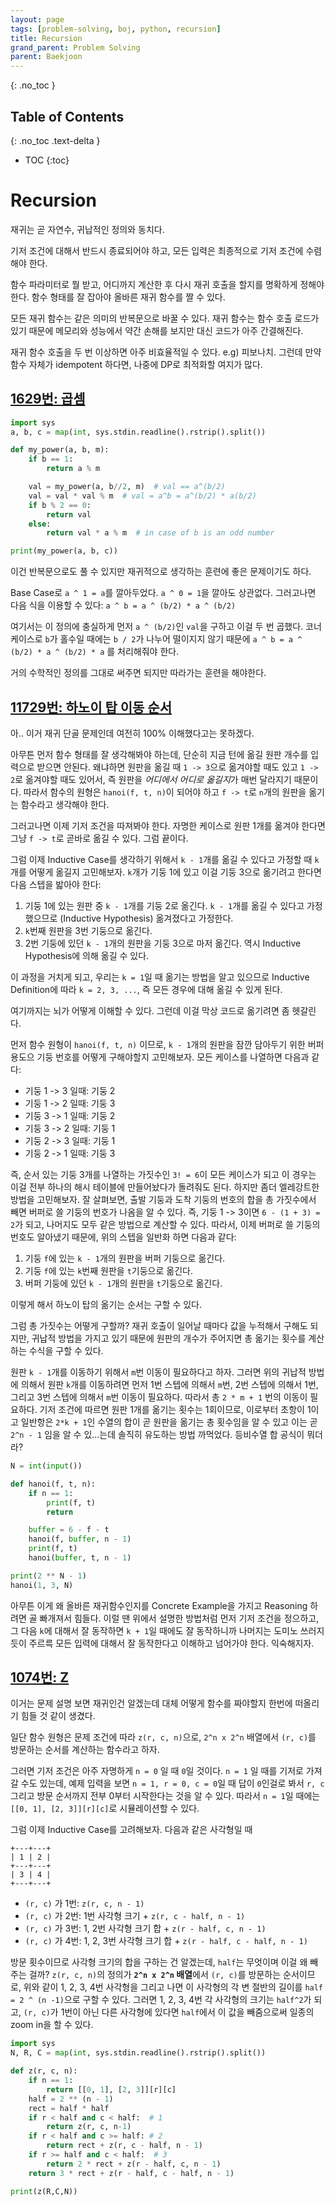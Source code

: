 ```yaml
---
layout: page
tags: [problem-solving, boj, python, recursion]
title: Recursion
grand_parent: Problem Solving
parent: Baekjoon
---
```


{: .no_toc }
## Table of Contents
{: .no_toc .text-delta }
- TOC
{:toc}

# Recursion
 재귀는 곧 자연수, 귀납적인 정의와 동치다.

 기저 조건에 대해서 반드시 종료되어야 하고, 모든 입력은 최종적으로
 기저 조건에 수렴해야 한다.

 함수 파라미터로 뭘 받고, 어디까지 계산한 후 다시 재귀 호출을 할지를
 명확하게 정해야 한다. 함수 형태를 잘 잡아야 올바른 재귀 함수를 짤 수
 있다.

 모든 재귀 함수는 같은 의미의 반복문으로 바꿀 수 있다. 재귀 함수는
 함수 호출 로드가 있기 때문에 메모리와 성능에서 약간 손해를 보지만
 대신 코드가 아주 간결해진다.

 재귀 함수 호출을 두 번 이상하면 아주 비효율적일 수 있다. e.g)
 피보나치. 그런데 만약 함수 자체가 idempotent 하다면, 나중에 DP로
 최적화할 여지가 많다.

## [1629번: 곱셈](https://www.acmicpc.net/problem/1629)

```python
import sys
a, b, c = map(int, sys.stdin.readline().rstrip().split())

def my_power(a, b, m):
    if b == 1:
        return a % m

    val = my_power(a, b//2, m)  # val == a^(b/2)
    val = val * val % m  # val = a^b = a^(b/2) * a(b/2)
    if b % 2 == 0:
        return val
    else:
        return val * a % m  # in case of b is an odd number

print(my_power(a, b, c))
```

 이건 반복문으로도 풀 수 있지만 재귀적으로 생각하는 훈련에 좋은
 문제이기도 하다.

 Base Case로 `a ^ 1 = a`를 깔아두었다. `a ^ 0 = 1`을 깔아도
 상관없다. 그러고나면 다음 식을 이용할 수 있다: `a ^ b = a ^ (b/2) * a
 ^ (b/2)`

 여기서는 이 정의에 충실하게 먼저 `a ^ (b/2)`인 `val`을 구하고 이걸 두
 번 곱했다. 코너 케이스로 `b`가 홀수일 때에는 `b / 2`가 나누어
 떨이지지 않기 때문에 `a ^ b = a ^ (b/2) * a ^ (b/2) * a` 를
 처리해줘야 한다.

 거의 수학적인 정의를 그대로 써주면 되지만 따라가는 훈련을 해야한다.


## [11729번: 하노이 탑 이동 순서](https://www.acmicpc.net/problem/11729)
 아.. 이거 재귀 단골 문제인데 여전히 100% 이해했다고는 못하겠다.

 아무튼 먼저 함수 형태를 잘 생각해봐야 하는데, 단순히 지금 턴에 옮길
 원판 개수를 입력으로 받으면 안된다. 왜냐하면 원판을 옮길 때 `1 ->
 3`으로 옮겨야할 때도 있고 `1 -> 2`로 옮겨야할 때도 있어서, 즉 원판을
 *어디에서 어디로 옮길지*가 매번 달라지기 때문이다. 따라서 함수의
 원형은 `hanoi(f, t, n)`이 되어야 하고 `f -> t`로 `n`개의 원판을
 옮기는 함수라고 생각해야 한다.

 그러고나면 이제 기저 조건을 따져봐야 한다. 자명한 케이스로 원판 1개를
 옮겨야 한다면 그냥 `f -> t`로 곧바로 옮길 수 있다. 그럼 끝이다.

 그럼 이제 Inductive Case를 생각하기 위해서 `k - 1`개를 옮길 수 있다고
 가정할 때 `k`개를 어떻게 옮길지 고민해보자. `k`개가 기둥 1에 있고
 이걸 기둥 3으로 옮기려고 한다면 다음 스텝을 밟아야 한다:
 1. 기둥 1에 있는 원판 중 `k - 1`개를 기둥 2로 옮긴다. `k - 1`개를
    옮길 수 있다고 가정했으므로 (Inductive Hypothesis) 옮겨졌다고
    가정한다.
 2. `k`번째 원판을 3번 기둥으로 옮긴다.
 3. 2번 기둥에 있던 `k - 1`개의 원판을 기둥 3으로 마저 옮긴다. 역시
    Inductive Hypothesis에 의해 옮길 수 있다.

 이 과정을 거치게 되고, 우리는 `k = 1`일 때 옮기는 방법을 알고
 있으므로 Inductive Definition에 따라 `k = 2, 3, ...`, 즉 모든 경우에
 대해 옮길 수 있게 된다.

 여기까지는 뇌가 어떻게 이해할 수 있다. 그런데 이걸 막상 코드로
 옮기려면 좀 헷갈린다.

 먼저 함수 원형이 `hanoi(f, t, n)` 이므로, `k - 1`개의 원판을 잠깐
 담아두기 위한 버퍼 용도으 기둥 번호를 어떻게 구해야할지
 고민해보자. 모든 케이스를 나열하면 다음과 같다:
 - 기둥 1 -> 3 일때: 기둥 2
 - 기둥 1 -> 2 일때: 기둥 3
 - 기둥 3 -> 1 일때: 기둥 2
 - 기둥 3 -> 2 일때: 기둥 1
 - 기둥 2 -> 3 일때: 기둥 1
 - 기둥 2 -> 1 일때: 기둥 3

 즉, 순서 있는 기둥 3개를 나열하는 가짓수인 `3! = 6`이 모든 케이스가
 되고 이 경우는 이걸 전부 하나의 해시 테이블에 만들어놨다가 돌려줘도
 된다. 하지만 좀더 엘레강트한 방법을 고민해보자. 잘 살펴보면, 출발
 기둥과 도착 기둥의 번호의 합을 총 가짓수에서 빼면 버퍼로 쓸 기둥의
 번호가 나옴을 알 수 있다. 즉, 기둥 1 -> 3이면 `6 - (1 + 3) = 2`가
 되고, 나머지도 모두 같은 방법으로 계산할 수 있다. 따라서, 이제 버퍼로
 쓸 기둥의 번호도 알아냈기 때문에, 위의 스텝을 일반화 하면 다음과
 같다:
 1. 기둥 `f`에 있는 `k - 1`개의 원판을 버퍼 기둥으로 옮긴다.
 2. 기둥 `f`에 있는 `k`번째 원판을 `t`기둥으로 옮긴다.
 3. 버퍼 기둥에 있던 `k - 1`개의 원판을 `t`기둥으로 옮긴다.

 이렇게 해서 하노이 탑의 옮기는 순서는 구할 수 있다.

 그럼 총 가짓수는 어떻게 구할까? 재귀 호출이 일어날 때마다 값을
 누적해서 구해도 되지만, 귀납적 방법을 가지고 있기 때문에 원판의
 개수가 주어지면 총 옮기는 횟수를 계산하는 수식을 구할 수 있다.

 원판 `k - 1`개를 이동하기 위해서 `m`번 이동이 필요하다고 하자. 그러면
 위의 귀납적 방법에 의해서 원판 `k`개를 이동하려면 먼저 1번 스텝에
 의해서 `m`번, 2번 스텝에 의해서 1번, 그리고 3번 스텝에 의해서 `m`번
 이동이 필요하다. 따라서 총 `2 * m + 1` 번의 이동이 필요하다. 기저
 조건에 따르면 원판 1개를 옮기는 횟수는 1회이므로, 이로부터 초항이
 1이고 일반항은 `2*k + 1`인 수열의 합이 곧 원판을 옮기는 총 횟수임을
 알 수 있고 이는 곧 `2^n - 1` 임을 알 수 있...는데 솔직히 유도하는
 방법 까먹었다. 등비수열 합 공식이 뭐더라?

```python
N = int(input())

def hanoi(f, t, n):
    if n == 1:
        print(f, t)
        return

    buffer = 6 - f - t
    hanoi(f, buffer, n - 1)
    print(f, t)
    hanoi(buffer, t, n - 1)

print(2 ** N - 1)
hanoi(1, 3, N)
```

 아무튼 이게 왜 올바른 재귀함수인지를 Concrete Example을 가지고
 Reasoning 하려면 골 빠개져서 힘들다. 이럴 땐 위에서 설명한 방법처럼
 먼저 기저 조건을 정으하고, 그 다음 `k`에 대해서 잘 동작하면 `k + 1`일
 때에도 잘 동작하니까 나머지는 도미노 쓰러지듯이 주르륵 모든 입력에
 대해서 잘 동작한다고 이해하고 넘어가야 한다. 익숙해지자.

## [1074번: Z](https://www.acmicpc.net/problem/1074)
 이거는 문제 설명 보면 재귀인건 알겠는데 대체 어떻게 함수를 짜야할지
 한번에 떠올리기 힘들 것 같이 생겼다.

 일단 함수 원형은 문제 조건에 따라 `z(r, c, n)`으로, `2^n x 2^n`
 배열에서 `(r, c)`를 방문하는 순서를 계산하는 함수라고 하자.

 그러면 기저 조건은 아주 자명하게 `n = 0` 일 때 `0`일 것이다. `n = 1`
 일 때를 기저로 가져갈 수도 있는데, 예제 입력을 보면 `n = 1, r = 0, c
 = 0`일 때 답이 `0`인걸로 봐서 `r, c` 그리고 방문 순서까지 전부 0부터
 시작한다는 것을 알 수 있다. 따라서 `n = 1`일 때에는 `[[0, 1], [2,
 3]][r][c]`로 시뮬레이션할 수 있다.

 그럼 이제 Inductive Case를 고려해보자. 다음과 같은 사각형일 때

```
+---+---+
| 1 | 2 |
+---+---+
| 3 | 4 |
+---+---+
```

 - `(r, c)` 가 1번: `z(r, c, n - 1)`
 - `(r, c)` 가 2번: 1번 사각형 크기 + `z(r, c - half, n - 1)`
 - `(r, c)` 가 3번: 1, 2번 사각형 크기 합 + `z(r - half, c, n - 1)`
 - `(r, c)` 가 4번: 1, 2, 3번 사각형 크기 합 + `z(r - half, c - half,
   n - 1)`

 방문 횟수이므로 사각형 크기의 합을 구하는 건 알겠는데, `half`는
 무엇이며 이걸 왜 빼주는 걸까? `z(r, c, n)`의 정의가 **`2^n x 2^n`
 배열**에서 `(r, c)`를 방문하는 순서이므로, 위와 같이 1, 2, 3, 4번
 사각형을 그리고 나면 이 사각형의 각 변 절반의 길이를 `half = 2 ^ (n
 -1)`으로 구할 수 있다. 그러면 1, 2, 3, 4번 각 사각형의 크기는
 `half^2`가 되고, `(r, c)`가 1번이 아닌 다른 사각형에 있다면
 `half`에서 이 값을 빼줌으로써 일종의 zoom in을 할 수 있다.

```python
import sys
N, R, C = map(int, sys.stdin.readline().rstrip().split())

def z(r, c, n):
    if n == 1:
        return [[0, 1], [2, 3]][r][c]
    half = 2 ** (n - 1)
    rect = half * half
    if r < half and c < half:  # 1
        return z(r, c, n-1)
    if r < half and c >= half: # 2
        return rect + z(r, c - half, n - 1)
    if r >= half and c < half:  # 3
        return 2 * rect + z(r - half, c, n - 1)
    return 3 * rect + z(r - half, c - half, n - 1)

print(z(R,C,N))
```
